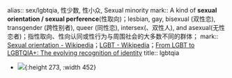 alias:: sex/lgbtqia, 性少数, 性小众, Sexual minority
mark:: A kind of **sexual orientation / sexual perference**(性取向)；lesbian, gay, bisexual (双性恋), transgender (跨性别者), queer (同性恋), intersex(、双性人), and asexual(无性恋者)；指性取向、性向认同或性行为与周围社会的大多数不同的群体；
mark:: [Sexual orientation - Wikipedia](https://en.wikipedia.org/wiki/Sexual_orientation)；[LGBT - Wikipedia](https://en.wikipedia.org/wiki/LGBT)；[From LGBT to LGBTQIA+: The evolving recognition of identity](https://www.nationalgeographic.com/history/article/from-lgbt-to-lgbtqia-the-evolving-recognition-of-identity)
title:: lgbtqia

- ![](../assets/Gender_symbols_(4_colors).svg){:height 273, :width 452}